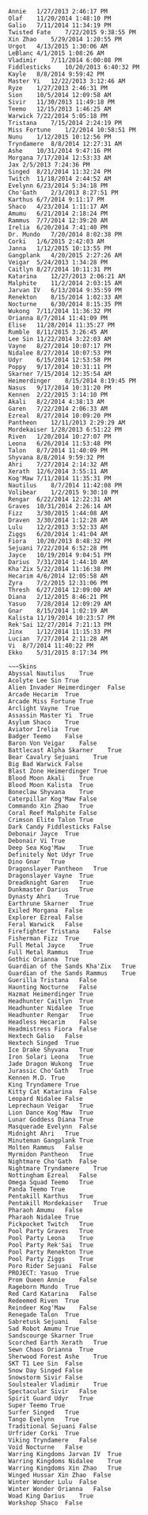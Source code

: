 ~~~Champs
Annie	1/27/2013 2:46:17 PM
Olaf	11/20/2014 1:48:10 PM
Galio	7/11/2014 11:34:19 PM
Twisted Fate	7/22/2015 9:38:55 PM
Xin Zhao	5/29/2014 1:20:55 PM
Urgot	4/13/2015 1:30:06 AM
LeBlanc	4/1/2015 1:08:26 AM
Vladimir	7/11/2014 6:00:08 PM
Fiddlesticks	10/20/2013 6:40:32 PM
Kayle	8/8/2014 9:59:42 PM
Master Yi	12/22/2013 3:12:46 AM
Ryze	1/27/2013 2:46:31 PM
Sion	10/5/2014 12:09:58 AM
Sivir	11/30/2013 11:49:18 PM
Teemo	12/15/2013 1:46:25 AM
Warwick	7/22/2014 5:05:18 PM
Tristana	7/15/2014 2:24:19 PM
Miss Fortune	1/2/2014 10:58:51 PM
Nunu	1/12/2015 10:12:56 PM
Tryndamere	8/8/2014 12:27:31 AM
Ashe	10/31/2014 9:47:16 PM
Morgana	7/17/2014 12:53:33 AM
Jax	2/5/2013 7:24:36 PM
Singed	8/21/2014 11:32:24 PM
Twitch	11/18/2014 2:44:52 AM
Evelynn	6/23/2014 5:34:18 PM
Cho'Gath	2/3/2013 8:27:51 PM
Karthus	6/7/2014 9:11:17 PM
Shaco	4/23/2014 1:11:17 AM
Amumu	6/21/2014 2:18:24 PM
Rammus	7/7/2014 12:39:20 AM
Irelia	6/20/2014 7:41:40 PM
Dr. Mundo	7/20/2014 8:02:38 PM
Corki	1/6/2015 2:42:03 AM
Janna	1/12/2015 10:13:55 PM
Gangplank	4/20/2015 2:27:26 AM
Veigar	5/24/2013 1:34:28 PM
Caitlyn	8/27/2014 10:11:31 PM
Katarina	12/27/2013 2:06:21 AM
Malphite	11/2/2014 2:03:15 AM
Jarvan IV	6/13/2014 9:35:59 PM
Renekton	8/15/2014 1:02:33 AM
Nocturne	6/30/2014 8:15:35 PM
Wukong	7/11/2014 11:36:32 PM
Orianna	8/7/2014 11:41:09 PM
Elise	11/28/2014 11:35:27 PM
Rumble	8/11/2015 3:26:45 AM
Lee Sin	11/22/2014 3:22:03 AM
Vayne	8/27/2014 10:07:17 PM
Nidalee	8/27/2014 10:07:53 PM
Udyr	6/15/2014 12:53:58 PM
Poppy	9/17/2014 10:31:11 PM
Skarner	7/15/2014 12:35:54 AM
Heimerdinger	8/15/2014 8:19:45 PM
Nasus	9/17/2014 10:31:20 PM
Kennen	2/22/2015 3:14:10 PM
Akali	8/2/2014 4:38:13 AM
Garen	7/22/2014 2:06:33 AM
Ezreal	8/27/2014 10:09:20 PM
Pantheon	12/11/2013 2:29:29 AM
Mordekaiser	1/28/2013 6:51:22 PM
Riven	1/20/2014 10:27:07 PM
Leona	6/26/2014 11:53:48 PM
Talon	8/7/2014 11:40:09 PM
Shyvana	8/8/2014 9:59:32 PM
Ahri	7/27/2014 2:14:32 AM
Xerath	12/6/2014 3:55:11 AM
Kog'Maw	7/11/2014 11:35:31 PM
Nautilus	8/7/2014 11:42:08 PM
Volibear	1/2/2015 9:30:10 PM
Rengar	6/22/2014 12:22:31 AM
Graves	10/31/2014 2:26:14 AM
Fizz	3/30/2015 1:44:08 AM
Draven	3/30/2014 1:12:28 AM
Lulu	12/2/2013 3:52:33 AM
Ziggs	6/20/2014 1:41:04 AM
Fiora	10/20/2013 8:48:32 PM
Sejuani	7/22/2014 6:52:28 PM
Jayce	10/19/2014 9:04:51 PM
Darius	7/31/2014 1:44:10 AM
Kha'Zix	5/22/2014 11:16:38 PM
Hecarim	4/6/2014 12:05:58 AM
Zyra	7/2/2015 12:31:06 PM
Thresh	6/27/2014 12:09:00 AM
Diana	2/12/2015 8:46:21 PM
Yasuo	7/28/2014 12:09:29 AM
Gnar	8/15/2014 1:02:19 AM
Kalista	11/19/2014 10:23:57 PM
Rek'Sai	12/27/2014 7:21:13 PM
Jinx	1/12/2014 11:15:33 PM
Lucian	7/27/2014 2:11:28 AM
Vi	8/7/2014 11:40:22 PM
Ekko	5/31/2015 8:17:34 PM

~~~Skins
Abyssal Nautilus	True
Acolyte Lee Sin	True
Alien Invader Heimerdinger	False
Arcade Hecarim	True
Arcade Miss Fortune	True
Arclight Vayne	True
Assassin Master Yi	True
Asylum Shaco	True
Aviator Irelia	True
Badger Teemo	False
Baron Von Veigar	False
Battlecast Alpha Skarner	True
Bear Cavalry Sejuani	True
Big Bad Warwick	False
Blast Zone Heimerdinger	True
Blood Moon Akali	True
Blood Moon Kalista	True
Boneclaw Shyvana	True
Caterpillar Kog'Maw	False
Commando Xin Zhao	True
Coral Reef Malphite	False
Crimson Elite Talon	True
Dark Candy Fiddlesticks	False
Debonair Jayce	True
Debonair Vi	True
Deep Sea Kog'Maw	True
Definitely Not Udyr	True
Dino Gnar	True
Dragonslayer Pantheon	True
Dragonslayer Vayne	True
Dreadknight Garen	True
Dunkmaster Darius	True
Dynasty Ahri	True
Earthrune Skarner	True
Exiled Morgana	False
Explorer Ezreal	False
Feral Warwick	False
Firefighter Tristana	False
Fisherman Fizz	True
Full Metal Jayce	True
Full Metal Rammus	True
Gothic Orianna	True
Guardian of the Sands Kha'Zix	True
Guardian of the Sands Rammus	True
Guerilla Tristana	False
Haunting Nocturne	False
Hazmat Heimerdinger	True
Headhunter Caitlyn	True
Headhunter Nidalee	True
Headhunter Rengar	True
Headless Hecarim	False
Headmistress Fiora	False
Hextech Galio	False
Hextech Singed	True
Ice Drake Shyvana	True
Iron Solari Leona	True
Jade Dragon Wukong	True
Jurassic Cho'Gath	True
Kennen M.D.	True
King Tryndamere	True
Kitty Cat Katarina	False
Leopard Nidalee	False
Leprechaun Veigar	True
Lion Dance Kog'Maw	True
Lunar Goddess Diana	True
Masquerade Evelynn	False
Midnight Ahri	True
Minuteman Gangplank	True
Molten Rammus	False
Myrmidon Pantheon	True
Nightmare Cho'Gath	False
Nightmare Tryndamere	True
Nottingham Ezreal	False
Omega Squad Teemo	True
Panda Teemo	True
Pentakill Karthus	True
Pentakill Mordekaiser	True
Pharaoh Amumu	False
Pharaoh Nidalee	True
Pickpocket Twitch	True
Pool Party Graves	True
Pool Party Leona	True
Pool Party Rek'Sai	True
Pool Party Renekton	True
Pool Party Ziggs	True
Poro Rider Sejuani	False
PROJECT: Yasuo	True
Prom Queen Annie	False
Rageborn Mundo	True
Red Card Katarina	False
Redeemed Riven	True
Reindeer Kog'Maw	False
Renegade Talon	True
Sabretusk Sejuani	False
Sad Robot Amumu	True
Sandscourge Skarner	True
Scorched Earth Xerath	True
Sewn Chaos Orianna	True
Sherwood Forest Ashe	True
SKT T1 Lee Sin	False
Snow Day Singed	False
Snowstorm Sivir	False
Soulstealer Vladimir	True
Spectacular Sivir	False
Spirit Guard Udyr	True
Super Teemo	True
Surfer Singed	True
Tango Evelynn	True
Traditional Sejuani	False
Urfrider Corki	True
Viking Tryndamere	False
Void Nocturne	False
Warring Kingdoms Jarvan IV	True
Warring Kingdoms Nidalee	True
Warring Kingdoms Xin Zhao	True
Winged Hussar Xin Zhao	False
Winter Wonder Lulu	False
Winter Wonder Orianna	False
Woad King Darius	True
Workshop Shaco	False

